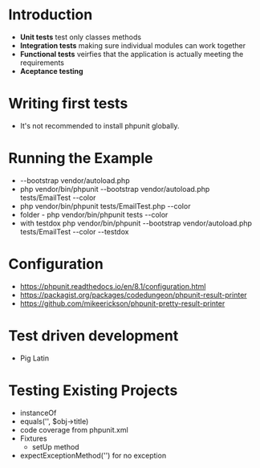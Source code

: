 # Introduction
- **Unit tests** test only classes methods
- **Integration tests** making sure individual modules can work together
- **Functional tests** veirfies that the application is actually meeting the requirements
- **Aceptance testing**

# Writing first tests
- It's not recommended to install phpunit globally.

# Running the Example
- --bootstrap vendor/autoload.php
- php vendor/bin/phpunit --bootstrap vendor/autoload.php tests/EmailTest --color
- php vendor/bin/phpunit tests/EmailTest.php --color
- folder - php vendor/bin/phpunit tests --color
- with testdox php vendor/bin/phpunit --bootstrap vendor/autoload.php tests/EmailTest --color --testdox 
  
# Configuration
- https://phpunit.readthedocs.io/en/8.1/configuration.html
- https://packagist.org/packages/codedungeon/phpunit-result-printer
- https://github.com/mikeerickson/phpunit-pretty-result-printer

# Test driven development
- Pig Latin

# Testing Existing Projects
- instanceOf
- equals('', $obj->title)
- <filter> code coverage from phpunit.xml 
- Fixtures
    - setUp method
- expectExceptionMethod('') for no exception 